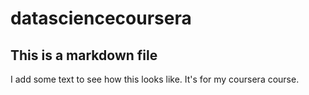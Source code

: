 # datasciencecoursera

## This is a markdown file

I add some text to see how this looks like. It's for my coursera course. 
